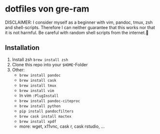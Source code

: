 # dotfiles von gre-ram

DISCLAIMER: I consider myself as a beginner with vim, pandoc, tmux, zsh and shell-scripts. Therefore I can neither guarantee that this  works nor that it is not harmful. Be careful with random shell scripts from the internet.🧐 

## Installation

1. Install zsh `brew install zsh`
3. Clone this repo into your `$HOME`-Folder
4. Other:
    - `brew install pandoc`
    - `brew install cask`
    - `brew install tmux`
    - `brew install vim`
    - In vim `:PlugInstall`
    - `brew install pandoc-citeproc`
    - `brew install python`
    - `pip install pandocfilters`
    - `brew cask install mactex`
    - `brew install xpdf`
    - more: wget, x11vnc, cask r, cask rstudio, ...
